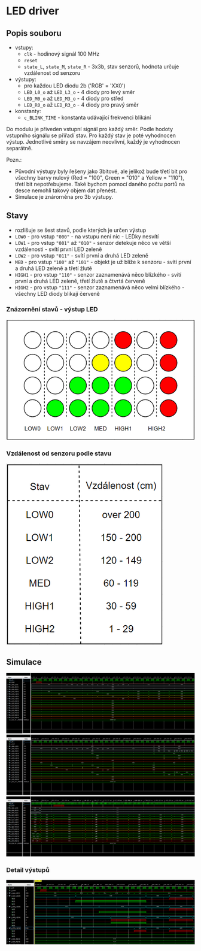 # LED driver
## Popis souboru
- vstupy:
    - `clk` - hodinový signál 100 MHz
    - `reset` 
    - `state_L`, `state_M`, `state_R` - 3x3b, stav senzorů, hodnota určuje vzdálenost od senzoru
- výstupy:
    - pro každou LED diodu 2b ('RGB' = 'XX0')
    - `LED_L0_o` až `LED_L3_o` - 4 diody pro levý směr
    - `LED_M0_o` až `LED_M3_o` - 4 diody pro střed
    - `LED_R0_o` až `LED_R3_o` - 4 diody pro pravý směr
- konstanty:
    - `c_BLINK_TIME` - konstanta udávající frekvenci blikání
    
Do modulu je přiveden vstupní signál pro každý směr. Podle hodoty vstupního 
signálu se přiřadí stav. Pro každý stav je poté vyhodnocen výstup. Jednotlivé 
směry se navzájem neovlivní, každý je vyhodnocen separátně.

Pozn.:
- Původní výstupy byly řešeny jako 3bitové, ale jelikož bude třetí bit pro všechny barvy 
nulový (Red = "100", Green = "010" a Yellow = "110"), třetí bit nepotřebujeme. 
Také bychom pomocí daného počtu portů na desce nemohli takový objem dat přenést.
- Simulace je znárorněna pro 3b výstupy.

## Stavy
- rozlišuje se šest stavů, podle kterých je určen výstup
- `LOW0` - pro vstup `"000"` - na vstupu není nic - LEDky nesvítí
- `LOW1` - pro vstup `"001"` až `"010"` - senzor detekuje něco ve větší 
vzdálenosti - svítí první LED zeleně
- `LOW2` - pro vstup `"011"` - svítí první a druhá LED zeleně
- `MED` - pro vstup `"100"` až `"101"` - objekt je už blíže k 
senzoru - svítí první a druhá LED zeleně a třetí žlutě
- `HIGH1` - pro vstup `"110"` - senzor zaznamenává něco blízkého - 
svítí první a druhá LED zeleně, třetí žlutě a čtvrtá červeně
- `HIGH2` - pro vstup `"111"` - senzor zaznamenává něco velmi blízkého - 
všechny LED diody blikají červeně

### Znázornění stavů - výstup LED
![states](images/LEDs_img.png)

### Vzdálenost od senzoru podle stavu
![distance](images/led_distance.png)
## Simulace
![Sim1](images/Sim1.png)
![Sim2](images/Sim2.png)
![Sim3](images/Sim3.png)
### Detail výstupů
![states](images/Sim_detail.png)


